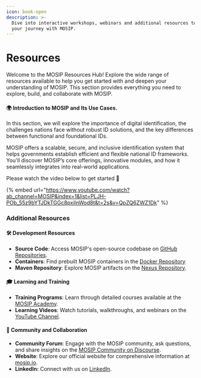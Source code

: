```yaml
---
icon: book-open
description: >-
  Dive into interactive workshops, webinars and additional resources to start
  your journey with MOSIP.
---
```


# Resources

Welcome to the MOSIP Resources Hub! Explore the wide range of resources available to help you get started with and deepen your understanding of MOSIP. This section provides everything you need to explore, build, and collaborate with MOSIP.

#### 🌍 Introduction to MOSIP and Its Use Cases. <a href="#introduction-to-mosip-and-its-use-cases" id="introduction-to-mosip-and-its-use-cases"></a>

In this section, we will explore the importance of digital identification, the challenges nations face without robust ID solutions, and the key differences between functional and foundational IDs.

MOSIP offers a scalable, secure, and inclusive identification system that helps governments establish efficient and flexible national ID frameworks. You'll discover MOSIP’s core offerings, innovative modules, and how it seamlessly integrates into real-world applications.

Please watch the video below to get started 🚀

{% embed url="https://www.youtube.com/watch?ab_channel=MOSIP&index=1&list=PLJH-POb_55z9bYTJDkTGGc8pxiInWod8t&t=2s&v=QpZQ6ZWZ1Dk" %}

### **Additional Resources** <a href="#additional-resources" id="additional-resources"></a>

#### **🛠️ Development Resources** <a href="#development-resources" id="development-resources"></a>

* **Source Code**: Access MOSIP's open-source codebase on [GitHub Repositories](https://github.com/mosip).
* **Containers**: Find prebuilt MOSIP containers in the [Docker Repository](https://hub.docker.com/u/mosipid)
* **Maven Repository**: Explore MOSIP artifacts on the [Nexus Repository](https://oss.sonatype.org/service/local/repositories/releases/content/io/mosip/).

#### **🎓 Learning and Training** <a href="#learning-and-training" id="learning-and-training"></a>

* **Training Programs**: Learn through detailed courses available at the [MOSIP Academy](https://academy.mosip.io/).
* **Learning Videos**: Watch tutorials, walkthroughs, and webinars on the [YouTube Channel](https://www.youtube.com/channel/UCxvEtyjmc3_KR45BOKMLJLA).

#### **🤝 Community and Collaboration** <a href="#community-and-collaboration" id="community-and-collaboration"></a>

* **Community Forum**: Engage with the MOSIP community, ask questions, and share insights on the [MOSIP Community on Discourse](https://community.mosip.io/).
* **Website**: Explore our official website for comprehensive information at [mosip.io](https://www.mosip.io/).
* **LinkedIn:** Connect with us on [LinkedIn](https://www.linkedin.com/company/mosip-project/posts/?feedView=all).
